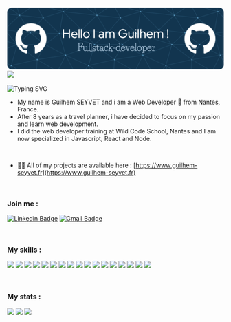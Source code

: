 
![Header](./guilhemcv.png)
![](https://komarev.com/ghpvc/?username=guilhemcv&style=for-the-badge)



![Typing SVG](https://readme-typing-svg.herokuapp.com?color=0A1F2F&background=FFFFFF&center=true&vCenter=true&width=300&lines=Hello+World+!!;N%C7%90n+h%C7%8Eo+World+!!;Gunten+Tag+World+!!;Salve+World+!!;Hola+World+!!;Bonjour+World+!!)



- My name is Guilhem SEYVET and i am a Web Developer 🚀 from Nantes, France. <br>
- After 8 years as a travel planner, i have decided to focus on my passion and learn web development. 
- I did the web developer training at Wild Code School, Nantes and I am now specialized in Javascript, React and Node.


<br>

- 👨‍💻 All of my projects are available here : [https://www.guilhem-seyvet.fr](https://www.guilhem-seyvet.fr)
 
 <br>
 
 ### Join me :
 [![Linkedin Badge](https://img.shields.io/badge/LinkedIn-0077B5?style=for-the-badge&logo=linkedin&logoColor=white)](https://www.linkedin.com/in/guilhem-seyvet/)
[![Gmail Badge](https://img.shields.io/badge/Gmail-D14836?style=for-the-badge&logo=gmail&logoColor=white)](mailto:seyvet.guilhem@gmail.com) 
 
 <br> 
 
 ### My skills :
 <p align="left">
<img src="https://img.shields.io/badge/JavaScript-F7DF1E?style=for-the-badge&logo=javascript&logoColor=black">
<img src="https://img.shields.io/badge/React-20232A?style=for-the-badge&logo=react&logoColor=61DAFB">
<img src="https://img.shields.io/badge/Express.js-404D59?style=for-the-badge">
<img src="https://img.shields.io/badge/Node.js-43853D?style=for-the-badge&logo=node.js&logoColor=white">
<img src="https://img.shields.io/badge/MySQL-00000F?style=for-the-badge&logo=mysql&logoColor=white">
<img src="https://img.shields.io/badge/Next-black?style=for-the-badge&logo=next.js&logoColor=white">
<img src="https://img.shields.io/badge/Prisma-3982CE?style=for-the-badge&logo=Prisma&logoColor=white">
<img src="https://img.shields.io/badge/Tailwind_CSS-38B2AC?style=for-the-badge&logo=tailwind-css&logoColor=white">
<img src="https://img.shields.io/badge/HTML5-E34F26?style=for-the-badge&logo=html5&logoColor=white">
<img src="https://img.shields.io/badge/CSS3-1572B6?style=for-the-badge&logo=css3&logoColor=white">
<img src="https://img.shields.io/badge/Netlify-00C7B7?style=for-the-badge&logo=netlify&logoColor=white">
<img src="https://img.shields.io/badge/figma-%23F24E1E.svg?style=for-the-badge&logo=figma&logoColor=white">
<img src="https://img.shields.io/badge/git-%23F05033.svg?style=for-the-badge&logo=git&logoColor=white">
 <img src="https://img.shields.io/badge/github-%23121011.svg?style=for-the-badge&logo=github&logoColor=white">
<img src="https://img.shields.io/badge/Visual%20Studio%20Code-0078d7.svg?style=for-the-badge&logo=visual-studio-code&logoColor=white">
<img src="https://img.shields.io/badge/Notion-%23000000.svg?style=for-the-badge&logo=notion&logoColor=white">
<img src="https://img.shields.io/badge/Postman-FF6C37?style=for-the-badge&logo=postman&logoColor=white">
 
</p>


 <br>
 
 ### My stats :
 
![](https://github-profile-summary-cards.vercel.app/api/cards/profile-details?username=guilhemcv&theme=vue)
 ![](http://github-profile-summary-cards.vercel.app/api/cards/repos-per-language?username=guilhemcv&theme=vue)
![](http://github-profile-summary-cards.vercel.app/api/cards/most-commit-language?username=guilhemcv&theme=vue)



 


